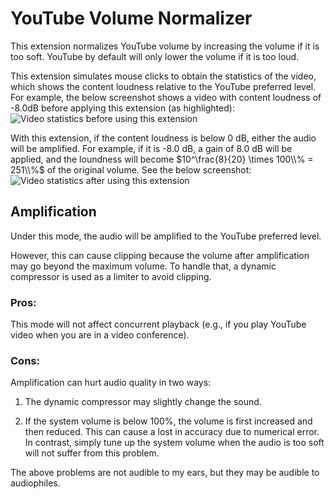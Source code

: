 # YouTube Volume Normalizer

This extension normalizes YouTube volume by increasing the volume if it is too soft. YouTube by default will only lower the volume if it is too loud.

This extension simulates mouse clicks to obtain the statistics of the video, which shows the content loudness relative to the YouTube preferred level. For example, the below screenshot shows a video with content loudness of -8.0dB before applying this extension (as highlighted):
![Video statistics before using this extension](docs/stats_before.png)

With this extension, if the content loudness is below 0 dB, either the audio will be amplified. For example, if it is -8.0 dB, a gain of 8.0 dB will be applied, and the loundness will become $10^\frac{8}{20} \times 100\\% = 251\\%$ of the original volume. See the below screenshot:
![Video statistics after using this extension](docs/stats_after.png)

## Amplification

Under this mode, the audio will be amplified to the YouTube preferred level.

However, this can cause clipping because the volume after amplification may go beyond the maximum volume. To handle that, a dynamic compressor is used as a limiter to avoid clipping.

### Pros:

This mode will not affect concurrent playback (e.g., if you play YouTube video when you are in a video conference).

### Cons:

Amplification can hurt audio quality in two ways:

1. The dynamic compressor may slightly change the sound.

2. If the system volume is below 100%, the volume is first increased and then reduced. This can cause a lost in accuracy due to numerical error. In contrast, simply tune up the system volume when the audio is too soft will not suffer from this problem.

The above problems are not audible to my ears, but they may be audible to audiophiles.
